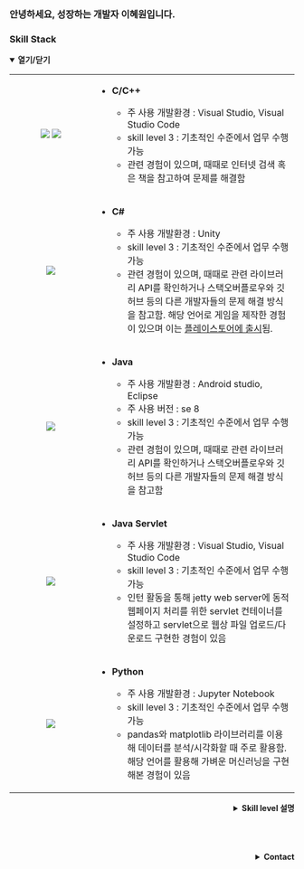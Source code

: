 ### 안녕하세요, 성장하는 개발자 이혜원입니다. 

### Skill Stack
<details open>
	<summary><b>열기/닫기</b></summary>
	<table>
		<tr>
			<td  align="center" width="130">
				<img src="https://user-images.githubusercontent.com/48902155/116059784-2df49c00-a6bc-11eb-8633-cbbc41f0ae32.png">
				<img src="https://user-images.githubusercontent.com/48902155/116058251-9b9fc880-a6ba-11eb-9521-df9aaac3baaf.png">
			</td>
			<td>
				<ul>
					<li><b>C/C++</b></li>
					<ul>
						<li>주 사용 개발환경 : Visual Studio, Visual Studio Code</li>
						<li>skill level 3 : 기초적인 수준에서 업무 수행 가능</li>
						<li>관련 경험이 있으며, 때때로 인터넷 검색 혹은 책을 참고하여 문제를 해결함</li>
					</ul>
				</ul>
			</td>
		</tr>
		<tr>
			<td align="center"><img src="https://user-images.githubusercontent.com/48902155/116063902-7746ea80-a6c0-11eb-86b9-3a6d67856a48.png"></td>
			<td>
				<ul>
					<li><b>C#</b></li>
					<ul>
						<li>주 사용 개발환경 : Unity</li>
						<li>skill level 3 : 기초적인 수준에서 업무 수행 가능</li>
						<li>관련 경험이 있으며, 때때로 관련 라이브러리 API를 확인하거나 스택오버플로우와 깃허브 등의 다른 개발자들의 문제 해결 방식을 참고함. 해당 언어로 게임을 제작한 경험이 있으며 이는 <a href="https://play.google.com/store/apps/details?id=com.CheonJiGaeByeok.Prearth">플레이스토어에 출시</a>됨.</li>
					</ul>
				</ul>
			</td>
		</tr>
		<tr>
			<td align="center"><img src="https://user-images.githubusercontent.com/48902155/116064028-95ace600-a6c0-11eb-9089-7d22cba22474.png"></td>
			<td>
				<ul>
					<li><b>Java</b></li>
					<ul>
						<li>주 사용 개발환경 : Android studio, Eclipse</li>
						<li>주 사용 버전 : se 8</li>
						<li>skill level 3 : 기초적인 수준에서 업무 수행 가능</li>
						<li>관련 경험이 있으며, 때때로 관련 라이브러리 API를 확인하거나 스택오버플로우와 깃허브 등의 다른 개발자들의 문제 해결 방식을 참고함</li>
					</ul>
				</ul>
			</td>
		</tr>
		<tr>
			<td align="center"><img src="https://user-images.githubusercontent.com/48902155/116068210-f3dbc800-a6c4-11eb-9e1b-262efa851962.png"></td>
			<td>
				<ul>
					<li><b>Java Servlet</b></li>
					<ul>
						<li>주 사용 개발환경 : Visual Studio, Visual Studio Code</li>
						<li>skill level 3 : 기초적인 수준에서 업무 수행 가능</li>
						<li>인턴 활동을 통해 jetty web server에 동적 웹페이지 처리를 위한 servlet 컨테이너를 설정하고 servlet으로 웹상 파일 업로드/다운로드 구현한 경험이 있음</li>
					</ul>
				</ul>
			</td>
		</tr>
		<tr>
			<td align="center"><img src="https://user-images.githubusercontent.com/48902155/116064377-eae8f780-a6c0-11eb-896f-3c44cc7d3c2e.png"></td>
			<td>
				<ul>
					<li><b>Python</b></li>
					<ul>
						<li>주 사용 개발환경 : Jupyter Notebook</li>
						<li>skill level 3 : 기초적인 수준에서 업무 수행 가능</li>
						<li>pandas와 matplotlib 라이브러리를 이용해 데이터를 분석/시각화할 때 주로 활용함. 해당 언어를 활용해 가벼운 머신러닝을 구현해본 경험이 있음</li>
					</ul>
				</ul>
			</td>
		</tr>
	</table>
	<details>
		<summary align="right"><b>Skill level 설명</b></summary>
		<table border="1" align="right">
			<tr>
				<td colspan = "2">level</td>
				<td>detail</td>
			</tr>
			<tr>
				<td>5</td>
				<td>Expert</td>
				<td>
					- 매우 유능하며 경험이 풍부한 전문가<br>
					- 업무 수행에 도움이 필요 없으며, 다른 사람을 리드하고 교육할 수 있음
				</td>
			</tr>
			<tr>
				<td>4</td>
				<td>Proficient</td>
				<td>
					- 관련 경험이 풍부한 숙련자<br>
					- 업무 수행에 도움이 거의 필요 없음
				</td>
			</tr>
			<tr>
				<td>3</td>
				<td>Experienced</td>
				<td>
					- 관련 경험이 있으며, 때때로 도움이 필요함<br>
					- 기초적인 수준에서 업무 수행 가능
				</td>
			</tr>
			<tr>
				<td>2</td>
				<td>Learning</td>
				<td>
					- 관련 능력/지식이 제한적이며, 배우고 있는 단계<br>
					- 실무 경험이 미흡
				</td>
			</tr>
			<tr>
				<td>1</td>
				<td>None/Low</td>
				<td>
					- 관련 경험이 없거나 거의 없음<br>
					- 업무 수행 불가
				</td>
			</tr>
		</table><br><br><br><br><br><br><br><br><br><br><br><br><br><br><br><br>
	</details>
</details>
<br><br><br><br>




<details align="right">
	<summary> <b>Contact</b></summary>
	📧 silro812@naver.com <br>
	🍀 <a href="https://blog.naver.com/silro812">Naver Blog 바로가기</a><br>
</details>

